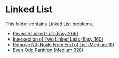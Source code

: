 # Linked List

This folder contains Linked List problems.

* [Reverse Linked List (Easy 206)](/LinkedLists/Reverse/)
* [Intersection of Two Linked Lists (Easy 160)](/LinkedLists/Intersection/)
* [Remove Nth Node From End of List (Medium 19)](/LinkedLists/kthlast/)
* [Even Odd Partition (Medium 328)](/LinkedLists/EvenOdd/)
